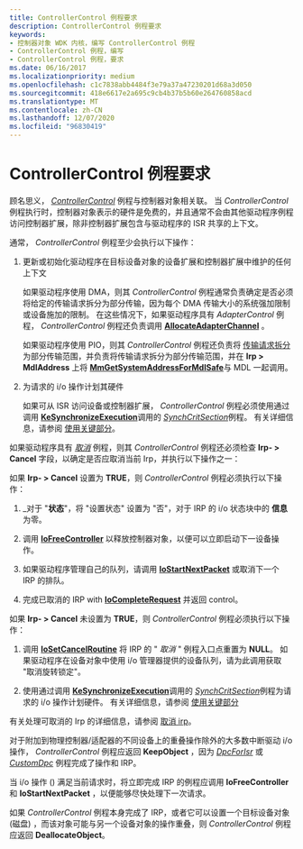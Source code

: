 ```yaml
---
title: ControllerControl 例程要求
description: ControllerControl 例程要求
keywords:
- 控制器对象 WDK 内核，编写 ControllerControl 例程
- ControllerControl 例程，编写
- ControllerControl 例程，要求
ms.date: 06/16/2017
ms.localizationpriority: medium
ms.openlocfilehash: c1c7838abb4484f3e79a37a47230201d68a3d050
ms.sourcegitcommit: 418e6617e2a695c9cb4b37b5b60e264760858acd
ms.translationtype: MT
ms.contentlocale: zh-CN
ms.lasthandoff: 12/07/2020
ms.locfileid: "96830419"
---
```

# <a name="controllercontrol-routine-requirements"></a>ControllerControl 例程要求





顾名思义， [*ControllerControl*](https://msdn.microsoft.com/library/windows/hardware/ff542049) 例程与控制器对象相关联。 当 *ControllerControl* 例程执行时，控制器对象表示的硬件是免费的，并且通常不会由其他驱动程序例程访问控制器扩展，除非控制器扩展包含与驱动程序的 ISR 共享的上下文。

通常， *ControllerControl* 例程至少会执行以下操作：

1.  更新或初始化驱动程序在目标设备对象的设备扩展和控制器扩展中维护的任何上下文

    如果驱动程序使用 DMA，则其 *ControllerControl* 例程通常负责确定是否必须将给定的传输请求拆分为部分传输，因为每个 DMA 传输大小的系统强加限制或设备施加的限制。 在这些情况下，如果驱动程序具有 *AdapterControl* 例程， *ControllerControl* 例程还负责调用 [**AllocateAdapterChannel**](/windows-hardware/drivers/ddi/wdm/nc-wdm-pallocate_adapter_channel) 。

    如果驱动程序使用 PIO，则其 *ControllerControl* 例程还负责将 [传输请求拆分](splitting-dma-transfer-requests.md)为部分传输范围，并负责将传输请求拆分为部分传输范围，并在 **Irp &gt; MdlAddress** 上将 [**MmGetSystemAddressForMdlSafe**](./mm-bad-pointer.md)与 MDL 一起调用。

2.  为请求的 i/o 操作计划其硬件

    如果可从 ISR 访问设备或控制器扩展， *ControllerControl* 例程必须使用通过调用 [**KeSynchronizeExecution**](/windows-hardware/drivers/ddi/wdm/nf-wdm-kesynchronizeexecution)调用的 [*SynchCritSection*](/windows-hardware/drivers/ddi/wdm/nc-wdm-ksynchronize_routine)例程。 有关详细信息，请参阅 [使用关键部分](using-critical-sections.md)。

如果驱动程序具有 [*取消*](/windows-hardware/drivers/ddi/wdm/nc-wdm-driver_cancel) 例程，则其 *ControllerControl* 例程还必须检查 **Irp- &gt; Cancel** 字段，以确定是否应取消当前 Irp，并执行以下操作之一：

如果 **Irp- &gt; Cancel** 设置为 **TRUE**，则 *ControllerControl* 例程必须执行以下操作：

1.  \_对于 "**状态**"，将 "设置状态" 设置为 "否"，对于 IRP 的 i/o 状态块中的 **信息** 为零。

2.  调用 [**IoFreeController**](/windows-hardware/drivers/ddi/ntddk/nf-ntddk-iofreecontroller) 以释放控制器对象，以便可以立即启动下一设备操作。

3.  如果驱动程序管理自己的队列，请调用 [**IoStartNextPacket**](/windows-hardware/drivers/ddi/ntifs/nf-ntifs-iostartnextpacket) 或取消下一个 IRP 的排队。

4.  完成已取消的 IRP with [**IoCompleteRequest**](/windows-hardware/drivers/ddi/wdm/nf-wdm-iocompleterequest) 并返回 control。

如果 **Irp- &gt; Cancel** 未设置为 **TRUE**，则 *ControllerControl* 例程必须执行以下操作：

1.  调用 [**IoSetCancelRoutine**](/windows-hardware/drivers/ddi/wdm/nf-wdm-iosetcancelroutine) 将 IRP 的 " *取消* " 例程入口点重置为 **NULL**。 如果驱动程序在设备对象中使用 i/o 管理器提供的设备队列，请为此调用获取 "取消旋转锁定"。

2.  使用通过调用 [**KeSynchronizeExecution**](/windows-hardware/drivers/ddi/wdm/nf-wdm-kesynchronizeexecution)调用的 [*SynchCritSection*](/windows-hardware/drivers/ddi/wdm/nc-wdm-ksynchronize_routine)例程为请求的 i/o 操作计划硬件。 有关详细信息，请参阅 [使用关键部分](using-critical-sections.md)

有关处理可取消的 Irp 的详细信息，请参阅 [取消 irp](canceling-irps.md)。

对于附加到物理控制器/适配器的不同设备上的重叠操作除外的大多数中断驱动 i/o 操作， *ControllerControl* 例程应返回 **KeepObject** ，因为 [*DpcForIsr*](/windows-hardware/drivers/ddi/wdm/nc-wdm-io_dpc_routine) 或 [*CustomDpc*](/windows-hardware/drivers/ddi/wdm/nc-wdm-kdeferred_routine) 例程完成了操作和 IRP。

当 i/o 操作 () 满足当前请求时，将立即完成 IRP 的例程应调用 **IoFreeController** 和 **IoStartNextPacket** ，以便能够尽快处理下一次请求。

如果 *ControllerControl* 例程本身完成了 IRP，或者它可以设置一个目标设备对象 (磁盘) ，而该对象可能与另一个设备对象的操作重叠，则 *ControllerControl* 例程应返回 **DeallocateObject**。

 

